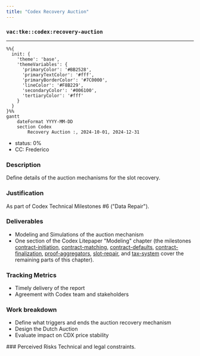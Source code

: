 ```yaml
---
title: "Codex Recovery Auction"
---
```

### `vac:tke::codex:recovery-auction`
---

```mermaid
%%{ 
  init: { 
    'theme': 'base', 
    'themeVariables': { 
      'primaryColor': '#BB2528', 
      'primaryTextColor': '#fff', 
      'primaryBorderColor': '#7C0000', 
      'lineColor': '#F8B229', 
      'secondaryColor': '#006100', 
      'tertiaryColor': '#fff' 
    } 
  } 
}%%
gantt
	dateFormat YYYY-MM-DD
	section Codex
		Recovery Auction :, 2024-10-01, 2024-12-31
```

- status: 0%
- CC: Frederico

### Description
Define details of the auction mechanisms for the slot recovery.

### Justification
As part of Codex Technical Milestones #6 ("Data Repair").

### Deliverables
- Modeling and Simulations of the auction mechanism
- One section of the Codex Litepaper "Modeling" chapter (the milestones [contract-initiation](contract-initiation.md), [contract-matching](contract-matching.md), [contract-defaults](contract-defaults.md), [contract-finalization](contract-finalization.md), [proof-aggregators](proof-aggregators.md), [slot-repair](slot-repair.md), and [tax-system](tax-system.md) cover the remaining parts of this chapter).

### Tracking Metrics
- Timely delivery of the report
- Agreement with Codex team and stakeholders

### Work breakdown
- Define what triggers and ends the auction recovery mechanism
- Design the Dutch Auction
- Evaluate impact on CDX price stability

### Perceived Risks
Technical and legal constraints.

